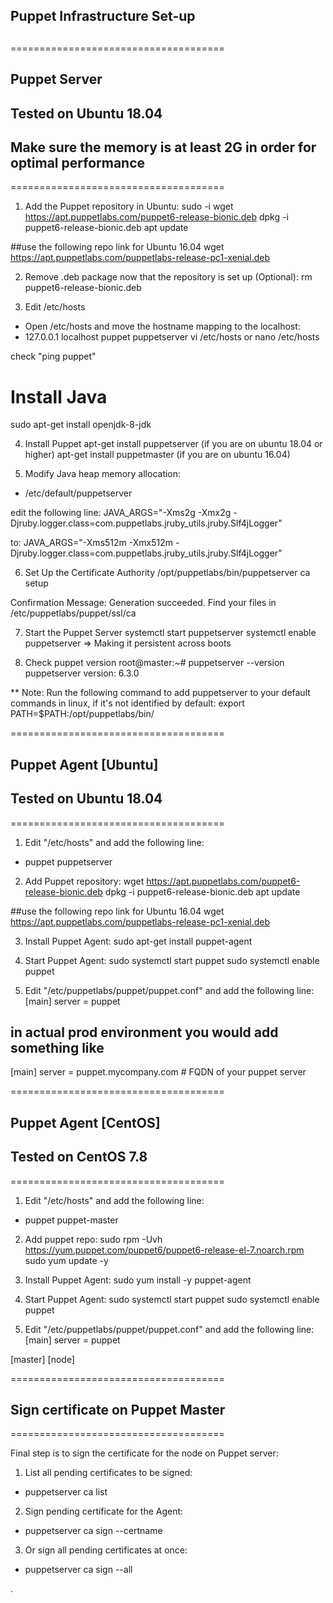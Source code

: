 ## ###################################
## Puppet Infrastructure Set-up
## ###################################

=====================================
## Puppet Server
## Tested on Ubuntu 18.04
## Make sure the memory is at least 2G in order for optimal performance
=====================================

1. Add the Puppet repository in Ubuntu:
sudo -i
wget https://apt.puppetlabs.com/puppet6-release-bionic.deb
dpkg -i puppet6-release-bionic.deb
apt update

##use the following repo link for Ubuntu 16.04
wget https://apt.puppetlabs.com/puppetlabs-release-pc1-xenial.deb

2. Remove .deb package now that the repository is set up (Optional):
rm puppet6-release-bionic.deb

3. Edit /etc/hosts
- Open /etc/hosts and move the hostname mapping to the localhost:
- 127.0.0.1 <fqdn> localhost puppet puppetserver
vi /etc/hosts
or
nano /etc/hosts

check "ping puppet"

# Install Java
sudo apt-get install openjdk-8-jdk

4. Install Puppet
apt-get install puppetserver (if you are on ubuntu 18.04 or higher)
apt-get install puppetmaster (if you are on ubuntu 16.04)


5. Modify Java heap memory allocation:
- /etc/default/puppetserver

edit the following line:
JAVA_ARGS="-Xms2g -Xmx2g -Djruby.logger.class=com.puppetlabs.jruby_utils.jruby.Slf4jLogger"

to:
JAVA_ARGS="-Xms512m -Xmx512m -Djruby.logger.class=com.puppetlabs.jruby_utils.jruby.Slf4jLogger"


6. Set Up the Certificate Authority
/opt/puppetlabs/bin/puppetserver ca setup

Confirmation Message:
Generation succeeded. Find your files in /etc/puppetlabs/puppet/ssl/ca

7. Start the Puppet Server
systemctl start puppetserver
systemctl enable puppetserver => Making it persistent across boots

8. Check puppet version
root@master:~# puppetserver --version
puppetserver version: 6.3.0

** Note: Run the following command to add puppetserver to your default commands in linux, if it's not identified by default:
export PATH=$PATH:/opt/puppetlabs/bin/


=====================================
## Puppet Agent [Ubuntu]
## Tested on Ubuntu 18.04
=====================================

1. Edit "/etc/hosts" and add the following line:
- <puppetserverip> puppet puppetserver

2. Add Puppet repository:
wget https://apt.puppetlabs.com/puppet6-release-bionic.deb
dpkg -i puppet6-release-bionic.deb
apt update

##use the following repo link for Ubuntu 16.04
wget https://apt.puppetlabs.com/puppetlabs-release-pc1-xenial.deb

3. Install Puppet Agent:
sudo apt-get install puppet-agent

4. Start Puppet Agent:
sudo systemctl start puppet
sudo systemctl enable puppet

5. Edit "/etc/puppetlabs/puppet/puppet.conf" and add the following line:
[main]
server = puppet

## in actual prod environment you would add something like
[main]
server = puppet.mycompany.com # FQDN of your puppet server


=====================================
## Puppet Agent [CentOS]
## Tested on CentOS 7.8
=====================================

1. Edit "/etc/hosts" and add the following line:
- <puppetserverip> puppet puppet-master

2. Add puppet repo:
sudo rpm -Uvh https://yum.puppet.com/puppet6/puppet6-release-el-7.noarch.rpm
sudo yum update -y

3. Install Puppet Agent:
sudo yum install -y puppet-agent

4. Start Puppet Agent:
sudo systemctl start puppet
sudo systemctl enable puppet

5. Edit "/etc/puppetlabs/puppet/puppet.conf" and add the following line:
[main]
server = puppet

[master]
[node]


=====================================
## Sign certificate on Puppet Master
=====================================

Final step is to sign the certificate for the node on Puppet server:

1. List all pending certificates to be signed:
- puppetserver ca list

2. Sign pending certificate for the Agent:
- puppetserver ca sign --certname <nodename>

3. Or sign all pending certificates at once:
- puppetserver ca sign --all


.
